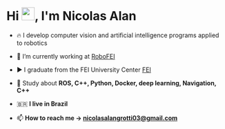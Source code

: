 
<h1 align="left">Hi <img src="https://raw.githubusercontent.com/kaueMarques/kaueMarques/master/hi.gif" height="30px">, I'm Nicolas Alan</h1>

- 🔥 I develop computer vision and artificial intelligence programs applied to robotics

- 🔭 I’m currently working at [RoboFEI](https://github.com/robofei-home)

- ▶️ I graduate from the FEI University Center [FEI](https://portal.fei.edu.br/)

- 💬 Study about **ROS, C++, Python, Docker, deep learning, Navigation, C++**

- 🇧🇷 **I live in Brazil** 

- 📫 **How to reach me -> nicolasalangrotti03@gmail.com**
